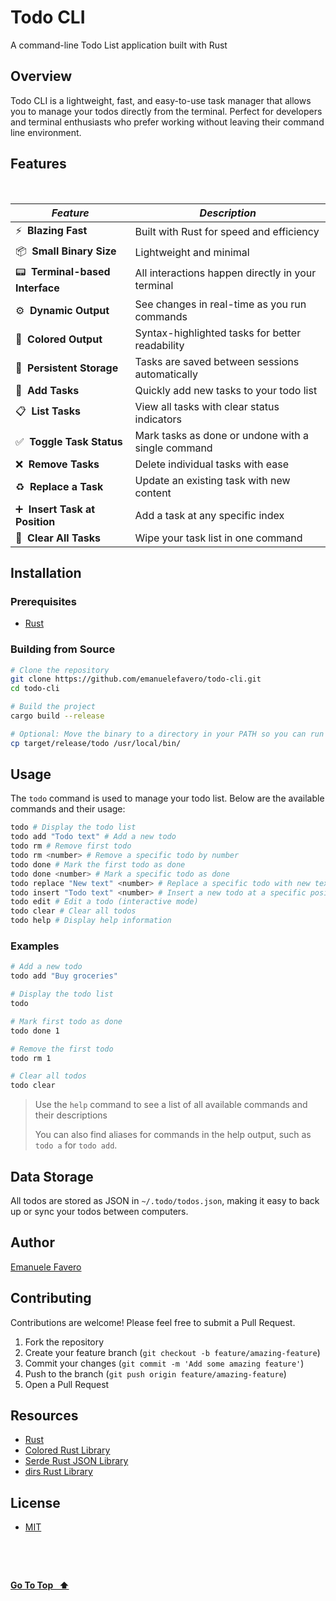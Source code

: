 # Todo CLI

A command-line Todo List application built with Rust

## Overview

Todo CLI is a lightweight, fast, and easy-to-use task manager that allows you to manage your todos directly from the terminal. Perfect for developers and terminal enthusiasts who prefer working without leaving their command line environment.

## Features

&nbsp;

| _Feature_                             | _Description_                                      |
| ------------------------------------- | -------------------------------------------------- |
| ⚡ **&nbsp;Blazing Fast**             | Built with Rust for speed and efficiency           |
| 📦 **&nbsp;Small Binary Size**        | Lightweight and minimal                            |
| 📟 **&nbsp;Terminal-based Interface** | All interactions happen directly in your terminal  |
| ⚙️ **&nbsp;Dynamic Output**           | See changes in real-time as you run commands       |
| 🎨 **&nbsp;Colored Output**           | Syntax-highlighted tasks for better readability    |
| 💾 **&nbsp;Persistent Storage**       | Tasks are saved between sessions automatically     |
| 📝 **&nbsp;Add Tasks**                | Quickly add new tasks to your todo list            |
| 📋 **&nbsp;List Tasks**               | View all tasks with clear status indicators        |
| ✅ **&nbsp;Toggle Task Status**       | Mark tasks as done or undone with a single command |
| ❌ **&nbsp;Remove Tasks**             | Delete individual tasks with ease                  |
| ♻️ **&nbsp;Replace a Task**           | Update an existing task with new content           |
| ➕ **&nbsp;Insert Task at Position**  | Add a task at any specific index                   |
| 🧹 **&nbsp;Clear All Tasks**          | Wipe your task list in one command                 |

## Installation

### Prerequisites

- [Rust](https://www.rust-lang.org/tools/install)

### Building from Source

```bash
# Clone the repository
git clone https://github.com/emanuelefavero/todo-cli.git
cd todo-cli

# Build the project
cargo build --release

# Optional: Move the binary to a directory in your PATH so you can run it from anywhere
cp target/release/todo /usr/local/bin/
```

## Usage

The `todo` command is used to manage your todo list. Below are the available commands and their usage:

```bash
todo # Display the todo list
todo add "Todo text" # Add a new todo
todo rm # Remove first todo
todo rm <number> # Remove a specific todo by number
todo done # Mark the first todo as done
todo done <number> # Mark a specific todo as done
todo replace "New text" <number> # Replace a specific todo with new text
todo insert "Todo text" <number> # Insert a new todo at a specific position
todo edit # Edit a todo (interactive mode)
todo clear # Clear all todos
todo help # Display help information
```

### Examples

```bash
# Add a new todo
todo add "Buy groceries"

# Display the todo list
todo

# Mark first todo as done
todo done 1

# Remove the first todo
todo rm 1

# Clear all todos
todo clear
```

> Use the `help` command to see a list of all available commands and their descriptions
>
> You can also find aliases for commands in the help output, such as `todo a` for `todo add`.

## Data Storage

All todos are stored as JSON in `~/.todo/todos.json`, making it easy to back up or sync your todos between computers.

## Author

[Emanuele Favero](https://github.com/emanuelefavero)

## Contributing

Contributions are welcome! Please feel free to submit a Pull Request.

1. Fork the repository
2. Create your feature branch (`git checkout -b feature/amazing-feature`)
3. Commit your changes (`git commit -m 'Add some amazing feature'`)
4. Push to the branch (`git push origin feature/amazing-feature`)
5. Open a Pull Request

## Resources

- [Rust](https://www.rust-lang.org/)
- [Colored Rust Library](https://github.com/colored-rs/colored)
- [Serde Rust JSON Library](https://serde.rs/)
- [dirs Rust Library](https://crates.io/crates/dirs)

## License

- [MIT](LICENSE.md)

&nbsp;

&nbsp;

[**Go To Top &nbsp; ⬆️**](#todo-cli)

